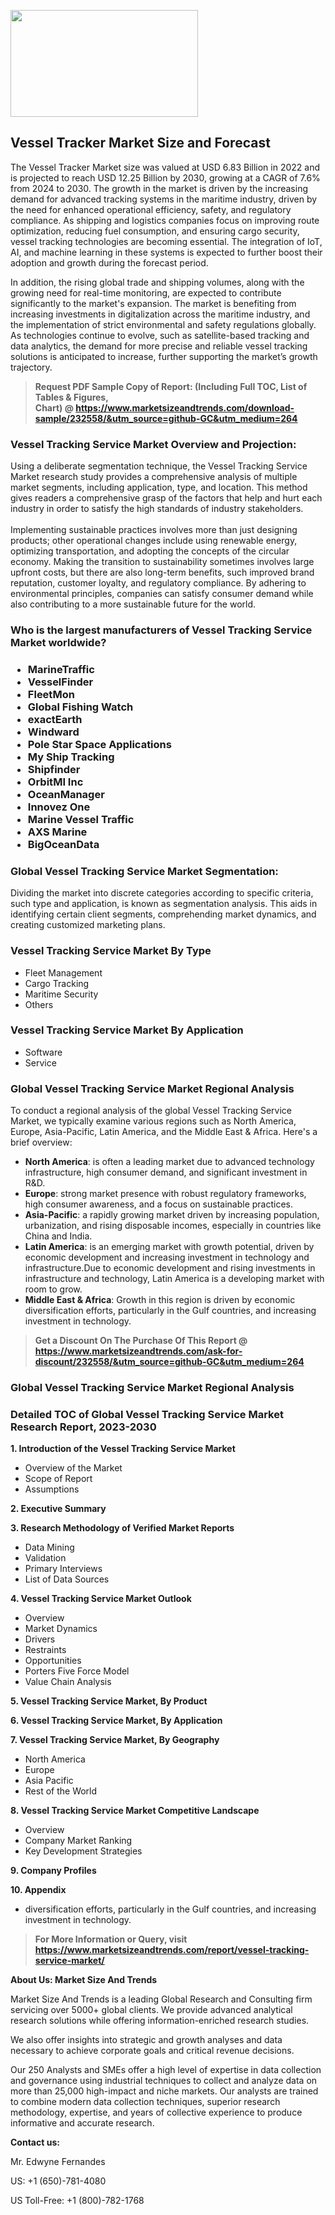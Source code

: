 <p><img class="alignnone size-medium wp-image-20088" src="https://ffe5etoiles.com/wp-content/uploads/2024/12/MST1-300x171.png" alt="" width="300" height="171" /></p><h2>Vessel Tracker Market Size and Forecast</h2><p>The Vessel Tracker Market size was valued at USD 6.83 Billion in 2022 and is projected to reach USD 12.25 Billion by 2030, growing at a CAGR of 7.6% from 2024 to 2030. The growth in the market is driven by the increasing demand for advanced tracking systems in the maritime industry, driven by the need for enhanced operational efficiency, safety, and regulatory compliance. As shipping and logistics companies focus on improving route optimization, reducing fuel consumption, and ensuring cargo security, vessel tracking technologies are becoming essential. The integration of IoT, AI, and machine learning in these systems is expected to further boost their adoption and growth during the forecast period.</p><p>In addition, the rising global trade and shipping volumes, along with the growing need for real-time monitoring, are expected to contribute significantly to the market's expansion. The market is benefiting from increasing investments in digitalization across the maritime industry, and the implementation of strict environmental and safety regulations globally. As technologies continue to evolve, such as satellite-based tracking and data analytics, the demand for more precise and reliable vessel tracking solutions is anticipated to increase, further supporting the market’s growth trajectory.</p></p><blockquote id="" class=""><strong>Request PDF Sample Copy of Report: (Including Full TOC, List of Tables &amp; Figures, Chart)&nbsp;@&nbsp;<strong><a href="https://www.marketsizeandtrends.com/download-sample/232558/&utm_source=github-GC&utm_medium=264" target="_blank">https://www.marketsizeandtrends.com/download-sample/232558/&utm_source=github-GC&utm_medium=264</a></strong></strong></blockquote><h3 id="" class="">Vessel Tracking Service Market&nbsp;Overview and Projection:</h3><p id="" class="">Using a deliberate segmentation technique, the Vessel Tracking Service Market research study provides a comprehensive analysis of multiple market segments, including application, type, and location. This method gives readers a comprehensive grasp of the factors that help and hurt each industry in order to satisfy the high standards of industry stakeholders. <br /> <br />Implementing sustainable practices involves more than just designing products; other operational changes include using renewable energy, optimizing transportation, and adopting the concepts of the circular economy. Making the transition to sustainability sometimes involves large upfront costs, but there are also long-term benefits, such improved brand reputation, customer loyalty, and regulatory compliance. By adhering to environmental principles, companies can satisfy consumer demand while also contributing to a more sustainable future for the world.</p><h3 id="" class="">Who is the largest manufacturers of&nbsp;Vessel Tracking Service Market worldwide?</h3><h3 class=""><p><ul><li>MarineTraffic </li><li> VesselFinder </li><li> FleetMon </li><li> Global Fishing Watch </li><li> exactEarth </li><li> Windward </li><li> Pole Star Space Applications </li><li> My Ship Tracking </li><li> Shipfinder </li><li> OrbitMI Inc </li><li> OceanManager </li><li> Innovez One </li><li> Marine Vessel Traffic </li><li> AXS Marine </li><li> BigOceanData</li></ul></p></h3><h3 id="" class="">Global&nbsp;Vessel Tracking Service Market Segmentation:</h3><p id="" class="">Dividing the market into discrete categories according to specific criteria, such type and application, is known as segmentation analysis. This aids in identifying certain client segments, comprehending market dynamics, and creating customized marketing plans.</p><h3 id="" class="">Vessel Tracking Service Market&nbsp;By Type</h3><p><p><ul><li>Fleet Management</li><li> Cargo Tracking</li><li> Maritime Security</li><li> Others</p></li></ul></p></p><h3 id="" class="">Vessel Tracking Service Market&nbsp;By Application</h3><p class=""><p><ul><li>Software</li><li> Service</li></ul></p></p><h3 id="" class="">Global Vessel Tracking Service Market Regional Analysis</h3><p id="" class="">To conduct a regional analysis of the global Vessel Tracking Service Market, we typically examine various regions such as North America, Europe, Asia-Pacific, Latin America, and the Middle East &amp; Africa. Here's a brief overview:</p><ul><li><strong>North America</strong>: is often a leading market due to advanced technology infrastructure, high consumer demand, and significant investment in R&amp;D.</li><li><strong>Europe</strong>: strong market presence with robust regulatory frameworks, high consumer awareness, and a focus on sustainable practices.</li><li><strong>Asia-Pacific</strong>: a rapidly growing market driven by increasing population, urbanization, and rising disposable incomes, especially in countries like China and India.</li><li><strong>Latin America</strong>: is an emerging market with growth potential, driven by economic development and increasing investment in technology and infrastructure.Due to economic development and rising investments in infrastructure and technology, Latin America is a developing market with room to grow.</li><li><strong>Middle East &amp; Africa</strong>: Growth in this region is driven by economic diversification efforts, particularly in the Gulf countries, and increasing investment in technology.</li></ul><blockquote id="" class=""><strong>Get a Discount On The Purchase Of This Report @ <strong><a href="https://www.marketsizeandtrends.com/ask-for-discount/232558/&utm_source=github-GC&utm_medium=264" target="_blank">https://www.marketsizeandtrends.com/ask-for-discount/232558/&utm_source=github-GC&utm_medium=264</a></strong></strong></blockquote><h3 id="" class="">Global Vessel Tracking Service Market Regional Analysis</h3><h3 id="" class="">Detailed TOC of Global Vessel Tracking Service Market Research Report, 2023-2030</h3><p id="" class=""><strong>1. Introduction of the Vessel Tracking Service Market</strong></p><ul><li>Overview of the Market</li><li>Scope of Report</li><li>Assumptions</li></ul><p id="" class=""><strong>2. Executive Summary</strong></p><p id="" class=""><strong>3. Research Methodology of Verified Market Reports</strong></p><ul><li>Data Mining</li><li>Validation</li><li>Primary Interviews</li><li>List of Data Sources</li></ul><p id="" class=""><strong>4. Vessel Tracking Service Market Outlook</strong></p><ul><li>Overview</li><li>Market Dynamics</li><li>Drivers</li><li>Restraints</li><li>Opportunities</li><li>Porters Five Force Model</li><li>Value Chain Analysis</li></ul><p id="" class=""><strong>5. Vessel Tracking Service Market, By Product</strong></p><p id="" class=""><strong>6. Vessel Tracking Service Market, By Application</strong></p><p id="" class=""><strong>7. Vessel Tracking Service Market, By Geography</strong></p><ul><li>North America</li><li>Europe</li><li>Asia Pacific</li><li>Rest of the World</li></ul><p id="" class=""><strong>8. Vessel Tracking Service Market Competitive Landscape</strong></p><ul><li>Overview</li><li>Company Market Ranking</li><li>Key Development Strategies</li></ul><p id="" class=""><strong>9. Company Profiles</strong></p><p id="" class=""><strong>10. Appendix</strong></p><ul><li>diversification efforts, particularly in the Gulf countries, and increasing investment in technology.</li></ul><blockquote id="" class=""><strong>For More Information or Query, visit <strong><strong><a href="https://www.marketsizeandtrends.com/report/vessel-tracking-service-market/" target="_blank">https://www.marketsizeandtrends.com/report/vessel-tracking-service-market/</a></strong></strong></strong></blockquote><p id="" class=""><strong>About Us: Market Size And Trends</strong></p><p id="" class="">Market Size And Trends is a leading Global Research and Consulting firm servicing over 5000+ global clients. We provide advanced analytical research solutions while offering information-enriched research studies.</p><p id="" class="">We also offer insights into strategic and growth analyses and data necessary to achieve corporate goals and critical revenue decisions.</p><p id="" class="">Our 250 Analysts and SMEs offer a high level of expertise in data collection and governance using industrial techniques to collect and analyze data on more than 25,000 high-impact and niche markets. Our analysts are trained to combine modern data collection techniques, superior research methodology, expertise, and years of collective experience to produce informative and accurate research.</p><p id="" class=""><strong>Contact us:</strong></p><p id="" class="">Mr. Edwyne Fernandes</p><p id="" class="">US: +1 (650)-781-4080</p><p id="" class="">US Toll-Free: +1 (800)-782-1768</p>
